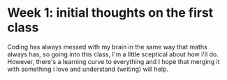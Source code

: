 # Week 1: initial thoughts on the first class
<p>
Coding has always messed with my brain in the same way that maths always has, so going into this class, I'm a little sceptical about how i'll do. However, there's a learning curve to everything and I hope that merging it with something i love and understand (writing) will help.
</p>
